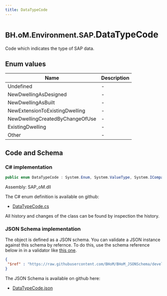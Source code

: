 ```yaml
---
title: DataTypeCode
---
```


# <small>BH.oM.Environment.SAP.</small>**DataTypeCode**

Code which indicates the type of SAP data.

## Enum values

| Name            | Description                                                    |
|-----------------|----------------------------------------------------------------|
| Undefined |  -  |
| NewDwellingAsDesigned |  -  |
| NewDwellingAsBuilt |  -  |
| NewExtensionToExistingDwelling |  -  |
| NewDwellingCreatedByChangeOfUse |  -  |
| ExistingDwelling |  -  |
| Other |  -  |


## Code and Schema

### C# implementation

``` C# title="C#"
public enum DataTypeCode : System.Enum, System.ValueType, System.IComparable, System.ISpanFormattable, System.IFormattable, System.IConvertible
```

Assembly: SAP_oM.dll

The C# enum definition is available on github:

- [DataTypeCode.cs](https://github.com/BHoM/SAP_Toolkit/blob/develop/SAP_oM/Enums\DataTypeCode.cs)

All history and changes of the class can be found by inspection the history.
### JSON Schema implementation

The object is defined as a JSON schema. You can validate a JSON instance against this schema by refernce. To do this, use the schema reference below in in a validator like [this one](https://www.jsonschemavalidator.net/).

``` json title="JSON Schema"
{
 "$ref" : "https://raw.githubusercontent.com/BHoM/BHoM_JSONSchema/develop/SAP_oM/SAP/DataTypeCode.json"
}
```

The JSON Schema is available on github here:

- [DataTypeCode.json](https://github.com/BHoM/BHoM_JSONSchema/blob/develop/SAP_oM/SAP/DataTypeCode.json)
